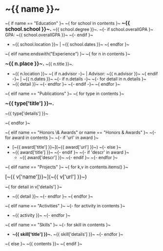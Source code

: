 # ~{{ name }}~

~{ if name == "Education" }~
~{ for school in contents }~
__<big>~{{ school.school }}~.</big>__  ~{{ school.degree }}~.
~{- if school.overallGPA }~
GPA: ~{{ school.overallGPA }}~
~{- endif }~

+ ~{{ school.location }}~
&#124; ~{{ school.dates }}~
~{ endfor }~

~{ elif name.endswith("Experience") }~
~{ for n in contents }~

__<big>~{{ n.place }}~.</big>__  ~{{ n.title }}~.

+ ~{{ n.location }}~
~{ if n.advisor -}~
  &#124; Advisor: ~{{ n.advisor }}~
~{ endif -}~
&#124; ~{{ n.dates }}~
~{- if n.details -}~
~{- for detail in n.details }~
+ ~{{ detail }}~
~{- endfor }~
~{- endif -}~
~{ endfor }~

~{ elif name == "Publications" }~
~{ for type in contents }~

__<big>~{{ type['title'] }}~.</big>__

~{{ type['details'] }}~

~{ endfor }~

~{ elif name == "Honors \\& Awards" or name == "Honors & Awards" }~
~{- for award in contents }~
  ~{- if 'url' in award }~
+ [~{{ award['title'] }}~](~{{ award['url'] }}~)
  ~{- else }~
+ ~{{ award['title'] }}~
  ~{- endif }~
~{- if 'descr' in award }~
  + ~{{ award['descr'] }}~
~{- endif }~
~{- endfor }~

~{ elif name == "Projects" }~
~{ for k,v in contents.items() }~

<big>[~{{ v['name']}}~](~{{ v['url'] }}~)</big>

~{ for detail in v['details'] }~
+ ~{{ detail }}~
~{- endfor }~
~{ endfor }~

~{ elif name == "Activities" }~
~{- for activity in contents }~
+ ~{{ activity }}~
~{- endfor }~

~{ elif name == "Skills" }~
~{- for skill in contents }~
+ __~{{ skill['title'] }}~.__ ~{{ skill['details'] }}~
~{- endfor }~

~{ else }~
~{{ contents }}~
~{ endif }~

